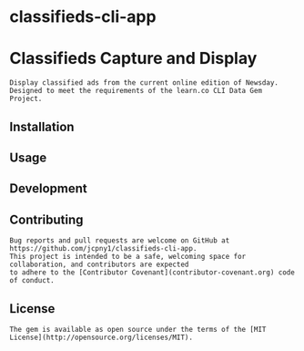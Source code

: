 # classifieds-cli-app

# Classifieds Capture and Display

    Display classified ads from the current online edition of Newsday.
    Designed to meet the requirements of the learn.co CLI Data Gem Project.

## Installation

## Usage

## Development

## Contributing

    Bug reports and pull requests are welcome on GitHub at https://github.com/jcpny1/classifieds-cli-app.
    This project is intended to be a safe, welcoming space for collaboration, and contributors are expected
    to adhere to the [Contributor Covenant](contributor-covenant.org) code of conduct.

## License

    The gem is available as open source under the terms of the [MIT License](http://opensource.org/licenses/MIT).
